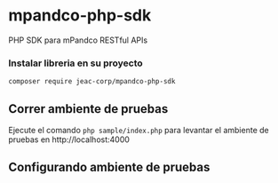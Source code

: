 # mpandco-php-sdk
PHP SDK para mPandco RESTful APIs

### Instalar libreria en su proyecto

    composer require jeac-corp/mpandco-php-sdk

## Correr ambiente de pruebas
Ejecute el comando `php sample/index.php` para levantar el ambiente de pruebas en http://localhost:4000

## Configurando ambiente de pruebas
